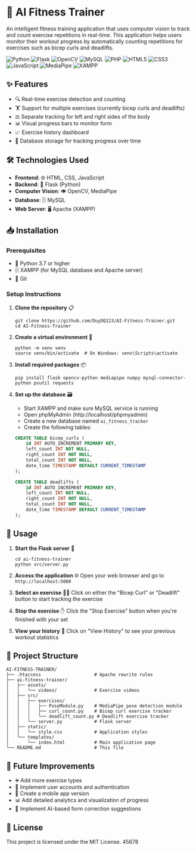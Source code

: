 # 💪 AI Fitness Trainer

An intelligent fitness training application that uses computer vision to track and count exercise repetitions in real-time. This application helps users monitor their workout progress by automatically counting repetitions for exercises such as bicep curls and deadlifts.

![Python](https://img.shields.io/badge/python-3.7+-blue.svg?logo=python&logoColor=white)
![Flask](https://img.shields.io/badge/flask-%23000.svg?logo=flask&logoColor=white)
![OpenCV](https://img.shields.io/badge/opencv-%23white.svg?logo=opencv&logoColor=white)
![MySQL](https://img.shields.io/badge/mysql-%2300f.svg?logo=mysql&logoColor=white)
![PHP](https://img.shields.io/badge/php-%23777BB4.svg?logo=php&logoColor=white)
![HTML5](https://img.shields.io/badge/html5-%23E34F26.svg?logo=html5&logoColor=white)
![CSS3](https://img.shields.io/badge/css3-%231572B6.svg?logo=css3&logoColor=white)
![JavaScript](https://img.shields.io/badge/javascript-%23323330.svg?logo=javascript&logoColor=%23F7DF1E)
![MediaPipe](https://img.shields.io/badge/MediaPipe-0F9D58?logo=google&logoColor=white)
![XAMPP](https://img.shields.io/badge/XAMPP-FB7A24?logo=xampp&logoColor=white)

## ✨ Features

- 🔍 Real-time exercise detection and counting
- 🏋️ Support for multiple exercises (currently bicep curls and deadlifts)
- ⚖️ Separate tracking for left and right sides of the body
- 📊 Visual progress bars to monitor form
- 📈 Exercise history dashboard
- 💾 Database storage for tracking progress over time

## 🛠️ Technologies Used

- **Frontend**: 🌐 HTML, CSS, JavaScript
- **Backend**: 🐍 Flask (Python)
- **Computer Vision**: 👁️ OpenCV, MediaPipe
- **Database**: 🗄️ MySQL
- **Web Server**: 🖥️ Apache (XAMPP)

## 📥 Installation

### Prerequisites

- 🐍 Python 3.7 or higher
- 🗄️ XAMPP (for MySQL database and Apache server)
- 📂 Git

### Setup Instructions

1. **Clone the repository** 📋
   ```
   git clone https://github.com/DuyDQ123/AI-Fitness-Trainer.git
   cd AI-Fitness-Trainer
   ```

2. **Create a virtual environment** 🔮
   ```
   python -m venv venv
   source venv/bin/activate  # On Windows: venv\Scripts\activate
   ```

3. **Install required packages** 📦
   ```
   pip install flask opencv-python mediapipe numpy mysql-connector-python psutil requests
   ```

4. **Set up the database** 🗃️
   - Start XAMPP and make sure MySQL service is running
   - Open phpMyAdmin (http://localhost/phpmyadmin)
   - Create a new database named `ai_fitness_tracker`
   - Create the following tables:

   ```sql
   CREATE TABLE bicep_curls (
       id INT AUTO_INCREMENT PRIMARY KEY,
       left_count INT NOT NULL,
       right_count INT NOT NULL,
       total_count INT NOT NULL,
       date_time TIMESTAMP DEFAULT CURRENT_TIMESTAMP
   );

   CREATE TABLE deadlifts (
       id INT AUTO_INCREMENT PRIMARY KEY,
       left_count INT NOT NULL,
       right_count INT NOT NULL,
       total_count INT NOT NULL,
       date_time TIMESTAMP DEFAULT CURRENT_TIMESTAMP
   );
   ```

## 📱 Usage

1. **Start the Flask server** 🚀
   ```
   cd ai-fitness-trainer
   python src/server.py
   ```

2. **Access the application** 🌐
   Open your web browser and go to `http://localhost:5000`

3. **Select an exercise** 🏋️‍♀️
   Click on either the "Bicep Curl" or "Deadlift" button to start tracking the exercise

4. **Stop the exercise** ✋
   Click the "Stop Exercise" button when you're finished with your set

5. **View your history** 📜
   Click on "View History" to see your previous workout statistics

## 📁 Project Structure

```
AI-FITNESS-TRAINER/
├── .htaccess                    # Apache rewrite rules
├── ai-fitness-trainer/
│   ├── assets/
│   │   └── videos/              # Exercise videos
│   ├── src/
│   │   ├── exercises/
│   │   │   ├── PoseModule.py    # MediaPipe pose detection module
│   │   │   ├── curl_count.py    # Bicep curl exercise tracker
│   │   │   └── deadlift_count.py # Deadlift exercise tracker
│   │   └── server.py            # Flask server
│   ├── static/
│   │   └── style.css            # Application styles
│   └── templates/
│       └── index.html           # Main application page
└── README.md                    # This file
```

## 🚀 Future Improvements

- ➕ Add more exercise types
- 🔐 Implement user accounts and authentication
- 📱 Create a mobile app version
- 📊 Add detailed analytics and visualization of progress
- 🤖 Implement AI-based form correction suggestions

## 📄 License

This project is licensed under the MIT License.
45678